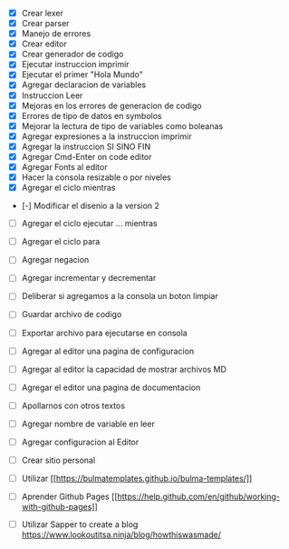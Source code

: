 - [x] Crear lexer
- [x] Crear parser
- [x] Manejo de errores
- [x] Crear editor
- [x] Crear generador de codigo
- [x] Ejecutar instruccion imprimir
- [x] Ejecutar el primer "Hola Mundo"
- [x] Agregar declaracion de variables
- [x] Instruccion Leer
- [x] Mejoras en los errores de generacion de codigo
- [x] Errores de tipo de datos en symbolos
- [x] Mejorar la lectura de tipo de variables como boleanas
- [x] Agregar expresiones a la instruccion imprimir
- [x] Agregar la instruccion SI SINO FIN
- [x] Agregar Cmd-Enter on code editor
- [x] Agregar Fonts al editor
- [x] Hacer la consola resizable o por niveles
- [x] Agregar el ciclo mientras
- [-] Modificar el disenio a la version 2
- [ ] Agregar el ciclo ejecutar ... mientras
- [ ] Agregar el ciclo para
- [ ] Agregar negacion
- [ ] Agregar incrementar y decrementar
- [ ] Deliberar si agregamos a la consola un boton limpiar
- [ ] Guardar archivo de codigo
- [ ] Exportar archivo para ejecutarse en consola
- [ ] Agregar al editor una pagina de configuracion
- [ ] Agregar al editor la capacidad de mostrar archivos MD
- [ ] Agregar el editor una pagina de documentacion
- [ ] Apollarnos con otros textos
- [ ] Agregar nombre de variable en leer
- [ ] Agregar configuracion al Editor

- [ ] Crear sitio personal
- [ ] Utilizar [[https://bulmatemplates.github.io/bulma-templates/]]
- [ ] Aprender Github Pages [[https://help.github.com/en/github/working-with-github-pages]]
- [ ] Utilizar Sapper to create a blog https://www.lookoutitsa.ninja/blog/howthiswasmade/
